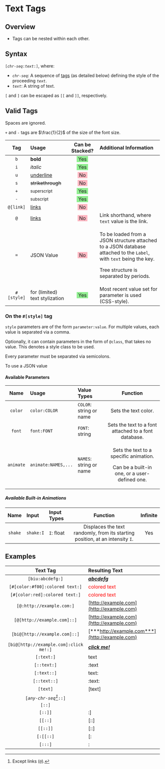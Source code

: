# Text Tags

## Overview

- Tags can be nested within each other.

## Syntax

`[`*`chr-seq`*`:`*`text`*`:]`, where:

- *`chr-seq`*: A sequence of [tags](#Tags) (as detailed below) defining the style of the proceeding *`text`*.
- *`text`*: A string of text.

`[` and `]` can be escaped as `[[` and `]]`, respectively.

## Valid Tags

Spaces are ignored.

`+` and `-` tags are $\frac{1}{2}$ of the size of the font size.

|Tag|Usage|Can be Stacked?|Additional Information|
|:-:|:-|:-:|:-|
|`b`|**bold**|<span style="background-color:lightgreen;padding:0 5px;">Yes</span>|
|`i`|*italic*|<span style="background-color:lightgreen;padding:0 5px;">Yes</span>|
|`u`|<ins>underline</ins>|<span style="background-color:lightpink;padding:0 5px;">No</span>|
|`s`|~~strikethrough~~|<span style="background-color:lightpink;padding:0 5px;">No</span>|
|`+`|<sup>superscript</sup>|<span style="background-color:lightgreen;padding:0 5px;">Yes</span>|
|`-`|<sub>subscript</sub>|<span style="background-color:lightgreen;padding:0 5px;">Yes</span>|
|`@[link]`|[links](https://www.youtube.com/watch?v=ihCc2MoLF9k)|<span style="background-color:lightpink;padding:0 5px;">No</span>|
|`@`|[links](https://www.youtube.com/watch?v=ihCc2MoLF9k)|<span style="background-color:lightpink;padding:0 5px;">No</span>|Link shorthand, where `text` value is the link.|
|`=`|JSON Value|<span style="background-color:lightpink;padding:0 5px;">No</span>|</p>To be loaded from a JSON structure attached to a JSON database attached to the `Label`, with `text` being the key.</p><p>Tree structure is separated by periods.</p>|
|`#[style]`|for (limited) text stylization|<span style="background-color:lightgreen;padding:0 5px;">Yes</span>|Most recent value set for parameter is used (CSS-style).|

### On the `#[style]` tag

`style` parameters are of the form `parameter:value`. For multiple values, each value is separated via a comma.

Optionally, it can contain parameters in the form of `@class`, that takes no value. This denotes a style class to be used.

Every parameter must be separated via semicolons.

To use a JSON value

#### Available Parameters

|Name|Usage|Value Types|Function|
|:-:|:-|:-|:-:|
|`color`|`color:COLOR`|`COLOR`: string or name|Sets the text color.|
|`font`|`font:FONT`|`FONT`: string|Sets the text to a font attached to a font database.|
|`animate`|`animate:NAMES,...`|`NAMES`: string or name|<p>Sets the text to a specific animation.</p><p>Can be a built-in one, or a user-defined one.</p>|

##### Available Built-in Animations

|Name|Input|Input Types|Function|Infinite|
|:-:|:-|:-|:-:|:-:|
|`shake`|`shake:I`|`I`: float|Displaces the text randomly, from its starting position, at an intensity `I`.|Yes|

## Examples

|Text Tag|Resulting Text|
|:-:|:-|
|`[biu:abcdefg:]`|<ins>***abcdefg***</ins>|
|`[#[color:#f00]:colored text:]`|<span style="color:red">colored text</span>|
|`[#[color:red]:colored text:]`|<span style="color:red">colored text</span>|
|`[@:http://example.com:]`|[http://example.com](http://example.com)|
|`[@[http://example.com]::]`|[http://example.com](http://example.com)|
|`[bi@[http://example.com]::]`|[***http://example.com***](http://example.com)|
|`[bi@[http://example.com]:click me!:]`|[***click me!***](http://example.com)|
|`[:text:]`|text|
|`[::text:]`|:text|
|`[:text::]`|text:|
|`[::text::]`|:text:|
|`[text]`|\[text\]|
|`[`*`any-chr-seq`[^1]*`::]`||
|`[::]`||
|`[::]]`|:\]|
|`[[::]`|\[::]|
|`[[::]]`|\[::\]|
|`[:[[::]`|\[:|
|`[:::]`|:|

[^1]: Except links (`@`).

